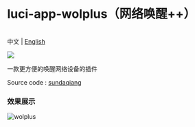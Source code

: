 # luci-app-wolplus（网络唤醒++）

<br>中文 | [English](README_en.md)

<a target="_blank" href="https://github.com/animegasan/luci-app-wolplus/releases"><img src="https://img.shields.io/github/downloads/animegasan/luci-app-wolplus/total?label=Total%20Download&labelColor=blue&style=for-the-badge"></a>

一款更方便的唤醒网络设备的插件

Source code : [sundaqiang](https://github.com/sundaqiang/openwrt-packages/tree/master/luci-app-wolplus)

### 效果展示
![wolplus][1]

  [1]: https://raw.githubusercontent.com/sundaqiang/openwrt-packages/master/img/wolplus.png
